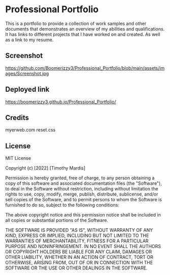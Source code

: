 # <Professional Portfolio>

# Professional Portfolio

This is a portfolio to provide a collection of work samples and other documents that demonstrates an overview of my abilities and qualifications. It has links to different projects that I have worked on and created. As well as a link to my resume.

## Screenshot

https://github.com/Boomerizzy3/Professional_Portfolio/blob/main/assets/images/Screenshot.jpg

## Deployed link

https://boomerizzy3.github.io/Professional_Portfolio/

## Credits

myerweb.com reset.css

## License

MIT License

Copyright (c) [2022] [Timothy Mardis]

Permission is hereby granted, free of charge, to any person obtaining a copy
of this software and associated documentation files (the "Software"), to deal
in the Software without restriction, including without limitation the rights
to use, copy, modify, merge, publish, distribute, sublicense, and/or sell
copies of the Software, and to permit persons to whom the Software is
furnished to do so, subject to the following conditions:

The above copyright notice and this permission notice shall be included in all
copies or substantial portions of the Software.

THE SOFTWARE IS PROVIDED "AS IS", WITHOUT WARRANTY OF ANY KIND, EXPRESS OR
IMPLIED, INCLUDING BUT NOT LIMITED TO THE WARRANTIES OF MERCHANTABILITY,
FITNESS FOR A PARTICULAR PURPOSE AND NONINFRINGEMENT. IN NO EVENT SHALL THE
AUTHORS OR COPYRIGHT HOLDERS BE LIABLE FOR ANY CLAIM, DAMAGES OR OTHER
LIABILITY, WHETHER IN AN ACTION OF CONTRACT, TORT OR OTHERWISE, ARISING FROM,
OUT OF OR IN CONNECTION WITH THE SOFTWARE OR THE USE OR OTHER DEALINGS IN THE
SOFTWARE.
